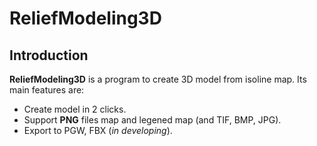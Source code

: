 # ReliefModeling3D
## Introduction
**ReliefModeling3D** is a program to create 3D model from isoline map. Its main features are: 
* Create model in 2 clicks.
* Support **PNG** files map and legened map (and TIF, BMP, JPG).
* Export to PGW, FBX (*in developing*).
